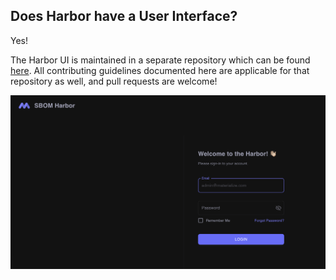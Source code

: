 ## Does Harbor have a User Interface?

Yes!

The Harbor UI is maintained in a separate repository which can be found [here](https://github.com/CMS-Enterprise/sbom-harbor-ui). 
All contributing guidelines documented here are applicable for that repository as well, and pull 
requests are welcome!

![Harbor User Interface](harbor-ui.png)
